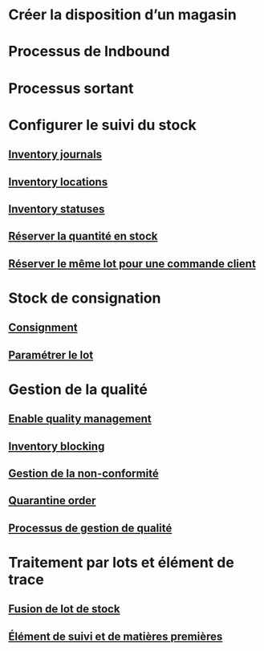 # Créer la disposition d’un magasin
# Processus de Indbound
# Processus sortant
# Configurer le suivi du stock
## [Inventory journals](inventory-journals.md)
## [Inventory locations](inventory-locations.md)
## [Inventory statuses](inventory-statuses.md)
## [Réserver la quantité en stock](reserve-inventory-quantities.md)
## [Réserver le même lot pour une commande client](../sales-marketing/reserve-same-batch-sales-order.md)
# Stock de consignation
## [Consignment](consignment.md)
## [Paramétrer le lot](set-up-consignment.md)
# Gestion de la qualité
## [Enable quality management](enable-quality-management.md)
## [Inventory blocking](inventory-blocking.md)
## [Gestion de la non-conformité](enable-nonconformance-management.md)
## [Quarantine order](quarantine-orders.md)
## [Processus de gestion de qualité](quality-management-processes.md)
# Traitement par lots et élément de trace
## [Fusion de lot de stock](merge-inventory-batches.md)
## [Élément de suivi et de matières premières](trace-items-raw-materials-inventory-production-sales.md)
